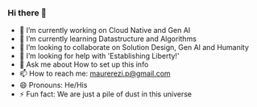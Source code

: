 ### Hi there 👋

<!--
**Oreo-Tech/Oreo-Tech** is a ✨ _special_ ✨ repository because its `README.md` (this file) appears on your GitHub profile.

Here are some ideas to get you started:
-->
 
- 🔭 I’m currently working on Cloud Native and Gen AI
- 🌱 I’m currently learning Datastructure and Algorithms
- 👯 I’m looking to collaborate on Solution Design, Gen AI and Humanity
- 🤔 I’m looking for help with 'Establishing Liberty!'
- 💬 Ask me about How to set up this info
- 📫 How to reach me: maurerezi.p@gmail.com
- 😄 Pronouns: He/His
- ⚡ Fun fact: We are just a pile of dust in this universe

